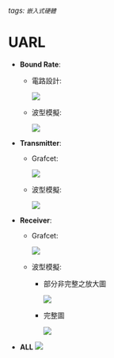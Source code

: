 ###### tags: `嵌入式硬體`
# UARL
* **Bound Rate**:
    * 電路設計:

        ![](https://i.imgur.com/mbnGJey.png)
    
    * 波型模擬:

        ![](https://i.imgur.com/4yM7rUu.png)
* **Transmitter**:
    * Grafcet:

        ![](https://i.imgur.com/HDRDGBk.png)
        
    * 波型模擬:

        ![](https://i.imgur.com/D7IT67g.png)
* **Receiver**:
    * Grafcet:

        ![](https://i.imgur.com/5eUmoM1.png)

        
    * 波型模擬:
        * 部分非完整之放大圖

            ![](https://i.imgur.com/EIvEIwJ.png)
        * 完整圖
        
            ![](https://i.imgur.com/AvfhyhE.png)

* **ALL**
    ![](https://i.imgur.com/3VMX3vi.png)



